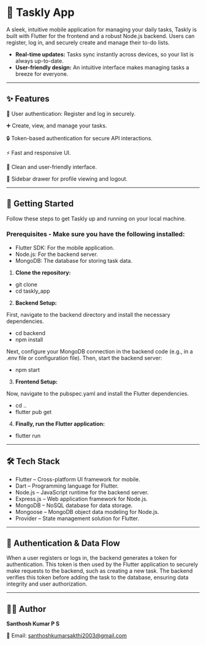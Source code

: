 # 📝 Taskly App

A sleek, intuitive mobile application for managing your daily tasks, Taskly is built with Flutter for the frontend and a robust Node.js backend. Users can register, log in, and securely create and manage their to-do lists.
* **Real-time updates:** Tasks sync instantly across devices, so your list is always up-to-date.
* **User-friendly design:** An intuitive interface makes managing tasks a breeze for everyone.
---

## ✨ Features
🔑 User authentication: Register and log in securely.

➕ Create, view, and manage your tasks.

🔒 Token-based authentication for secure API interactions.

⚡ Fast and responsive UI.

🎨 Clean and user-friendly interface.

👤 Sidebar drawer for profile viewing and logout.

---
## 🚀 Getting Started
Follow these steps to get Taskly up and running on your local machine.


### Prerequisites - Make sure you have the following installed:
* Flutter SDK: For the mobile application.
* Node.js: For the backend server.
* MongoDB: The database for storing task data.

1. **Clone the repository:**

* git clone
* cd taskly_app

2. **Backend Setup:**

First, navigate to the backend directory and install the necessary dependencies.

* cd backend
* npm install

Next, configure your MongoDB connection in the backend code (e.g., in a .env file or configuration file). Then, start the backend server:

* npm start

3. **Frontend Setup:**

Now, navigate to the pubspec.yaml and install the Flutter dependencies.

* cd ..
* flutter pub get
4. **Finally, run the Flutter application:**

* flutter run

---

## 🛠️ Tech Stack
* Flutter – Cross-platform UI framework for mobile.
* Dart – Programming language for Flutter.
* Node.js – JavaScript runtime for the backend server.
* Express.js – Web application framework for Node.js.
* MongoDB – NoSQL database for data storage.
* Mongoose – MongoDB object data modeling for Node.js.
* Provider – State management solution for Flutter.

---

## 🔐 Authentication & Data Flow
When a user registers or logs in, the backend generates a token for authentication. This token is then used by the Flutter application to securely make requests to the backend, such as creating a new task. The backend verifies this token before adding the task to the database, ensuring data integrity and user authorization.

---

## 🙋‍♂️ Author
**Santhosh Kumar P S**

📧 Email: santhoshkumarsakthi2003@gmail.com